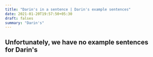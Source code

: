 ```yaml
---
title: "Darin's in a sentence | Darin's example sentences"
date: 2021-01-20T19:57:50+05:30
draft: falses
summary: "Darin's"
---
```

## Unfortunately, we have no example sentences for Darin's                 
